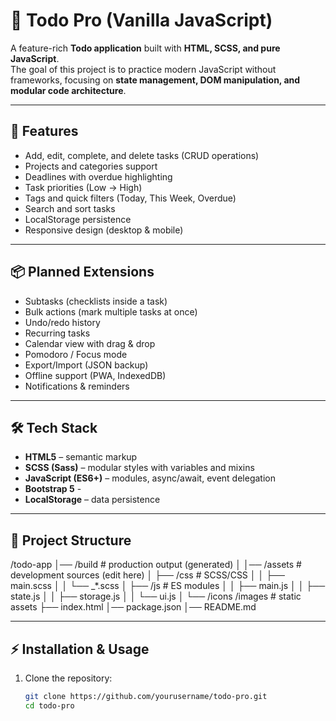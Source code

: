 # 📝 Todo Pro (Vanilla JavaScript)

A feature-rich **Todo application** built with **HTML, SCSS, and pure JavaScript**.  
The goal of this project is to practice modern JavaScript without frameworks, focusing on **state management, DOM manipulation, and modular code architecture**.

---

## 🚀 Features

- Add, edit, complete, and delete tasks (CRUD operations)
- Projects and categories support
- Deadlines with overdue highlighting
- Task priorities (Low → High)
- Tags and quick filters (Today, This Week, Overdue)
- Search and sort tasks
- LocalStorage persistence
- Responsive design (desktop & mobile)

---

## 📦 Planned Extensions

- Subtasks (checklists inside a task)
- Bulk actions (mark multiple tasks at once)
- Undo/redo history
- Recurring tasks
- Calendar view with drag & drop
- Pomodoro / Focus mode
- Export/Import (JSON backup)
- Offline support (PWA, IndexedDB)
- Notifications & reminders

---

## 🛠️ Tech Stack

- **HTML5** – semantic markup  
- **SCSS (Sass)** – modular styles with variables and mixins  
- **JavaScript (ES6+)** – modules, async/await, event delegation  
- **Bootstrap 5** -   
- **LocalStorage** – data persistence  

---

## 📂 Project Structure

/todo-app
│── /build               # production output (generated)
│
│── /assets              # development sources (edit here)
│   ├── /css             # SCSS/CSS
│   │   ├── main.scss
│   │   └── _*.scss
│   ├── /js              # ES modules
│   │   ├── main.js
│   │   ├── state.js
│   │   ├── storage.js
│   │   └── ui.js
│   └── /icons /images   # static assets
├── index.html
│── package.json
│── README.md

---

## ⚡ Installation & Usage

1. Clone the repository:
   ```bash
   git clone https://github.com/yourusername/todo-pro.git
   cd todo-pro